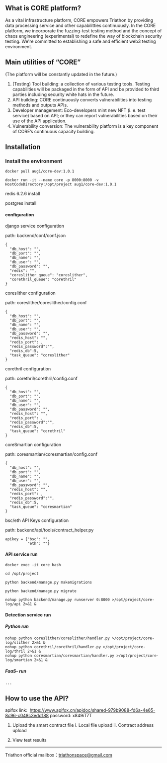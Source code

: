 ## What is CORE platform?
As a vital infrastructure platform, CORE empowers Triathon by providing data processing service and other capabilitties continuously.
In the CORE platform, we incorporate the fuzzing-test testing method and the concept of chaos engineering (experimental) to redefine the way of blockchain security testing. We're committed to establishing a safe and efficient web3 testing environment.

## Main utilities of “CORE”
 (The platform will be constantly updated in the future.)
1. (Testing) Tool building: a collection of various testing tools. Testing capabilities will be packaged in the form of API and be provided to third parties including security white hats in the future.
2. API building: CORE continuously converts vulnerabilities into testing methods and outputs APIs.
3. Developer management: Eco-developers mint new NFT (i. e. test service) based on API; or they can report vulnerabilities based on their use of the API application.
4. Vulnerability conversion: The vulnerability platform is a key component of CORE’s continuous capacity building.

## Installation 
### Install the environment

```
docker pull aug1/core-dev:1.0.1

docker run -it --name core -p 8000:8000 -v HostCodeDirectory:/opt/project aug1/core-dev:1.0.1

```

redis 6.2.6 install

postgres install

#### configuration

django service configuration

path: backend/conf/conf.json

```
{
  "db_host": "",
  "db_port": "",
  "db_name": "",
  "db_user": "",
  "db_password": "",
  "redis": "",
  "coreslither_queue": "coreslither",
  "corethril_queue": "corethril"
}
```

coreslither configuration

path: coreslither/coreslither/config.conf

```
{
  "db_host": "",
  "db_port": "",
  "db_name": "",
  "db_user": "",
  "db_password": "",
  "redis_host": "",
  "redis_port": ,
  "redis_password":"",
  "redis_db":5,
  "task_queue": "coreslither"
}
```

corethril configuration

path: corethril/corethril/config.conf

```
{
  "db_host": "",
  "db_port": "",
  "db_name": "",
  "db_user": "",
  "db_password": "",
  "redis_host": "",
  "redis_port": ,
  "redis_password":"",
  "redis_db":5,
  "task_queue": "corethril"
}
```

coreSmartian configuration

path: coresmartian/coresmartian/config.conf

```
{
  "db_host": "",
  "db_port": "",
  "db_name": "",
  "db_user": "",
  "db_password": "",
  "redis_host": "",
  "redis_port": ,
  "redis_password":"",
  "redis_db":5,
  "task_queue": "coresmartian"
}
```

bsc/eth API Keys configuration

path: backend/api/tools/contract_helper.py

```
apikey = {"bsc": "",
          "eth": ""}
```


#### API service run

```
docker exec -it core bash

cd /opt/project

python backend/manage.py makemigrations

python backend/manage.py migrate

nohup python backend/manage.py runserver 0:8000 >/opt/project/core-log/api 2>&1 &
```

#### Detection service run

##### Python run

```
nohup python coreslither/coreslither/handler.py >/opt/project/core-log/slither 2>&1 &
nohup python corethril/corethril/handler.py >/opt/project/core-log/thril 2>&1 &
nohup python coresmartian/coresmartian/handler.py >/opt/project/core-log/smartian 2>&1 &
```

##### FaaS- run

```
...
```

## How to use the API?
apifox link: 
https://www.apifox.cn/apidoc/shared-979b9088-fd6a-4e65-8c96-c048c3edd188 password: x849iT7T
1. Upload the smart contract file
     i. Local file upload
     ii. Contract address upload

2. View test results

---
Triathon official mailbox：triathonspace@gmail.com